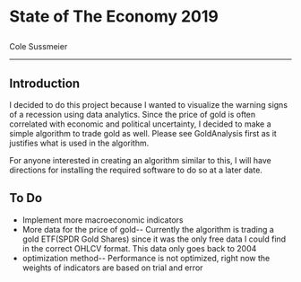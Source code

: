 # <p align='justify'> State of The Economy 2019</p>

<p align='justify'>Cole Sussmeier</p>

---

## Introduction 

I decided to do this project because I wanted to visualize the warning signs of a recession using data analytics. Since the price of gold is often correlated with economic and political uncertainty, I decided to make a simple algorithm to trade gold as well. Please see GoldAnalysis first as it justifies what is used in the algorithm.

For anyone interested in creating an algorithm similar to this, I will have directions for installing the required software to do so at a later date. 


## To Do
* Implement more macroeconomic indicators
* More data for the price of gold-- Currently the algorithm is trading a gold ETF(SPDR Gold Shares) since it was the only free data I could find in the correct OHLCV format. This data only goes back to 2004
* optimization method-- Performance is not optimized, right now the weights of indicators are based on trial and error